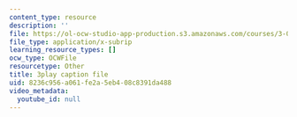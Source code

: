 ```yaml
---
content_type: resource
description: ''
file: https://ol-ocw-studio-app-production.s3.amazonaws.com/courses/3-091-introduction-to-solid-state-chemistry-fall-2018/8236c956a061fe2a5eb408c8391da488_Ao41FrJFgvQ.srt
file_type: application/x-subrip
learning_resource_types: []
ocw_type: OCWFile
resourcetype: Other
title: 3play caption file
uid: 8236c956-a061-fe2a-5eb4-08c8391da488
video_metadata:
  youtube_id: null
---
```

